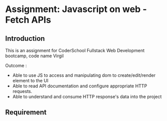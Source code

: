 # Assignment: Javascript on web - Fetch APIs

## Introduction

This is an assignment for CoderSchool Fullstack Web Development bootcamp, code name Virgil

Outcome :

- Able to use JS to access and manipulating dom to create/edit/render element to the UI
- Able to read API documentation and configure appropriate HTTP requests.
- Able to understand and consume HTTP response's data into the project

## Requirement
